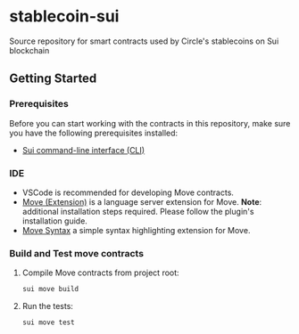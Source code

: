 # stablecoin-sui
Source repository for smart contracts used by Circle's stablecoins on Sui blockchain

## Getting Started

### Prerequisites
Before you can start working with the contracts in this repository, make sure you have the following prerequisites installed:

- [Sui command-line interface (CLI)](https://docs.sui.io/build/install)

### IDE
- VSCode is recommended for developing Move contracts.
- [Move (Extension)](https://marketplace.visualstudio.com/items?itemName=mysten.move) is a language server extension for Move. **Note**: additional installation steps required. Please follow the plugin's installation guide. 
- [Move Syntax](https://marketplace.visualstudio.com/items?itemName=damirka.move-syntax) a simple syntax highlighting extension for Move.

### Build and Test move contracts

1. Compile Move contracts from project root:
   ```bash
   sui move build
   ```

2. Run the tests:
   ```bash
   sui move test
   ```
